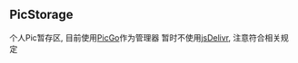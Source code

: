 ## PicStorage

个人Pic暂存区, 目前使用[PicGo](https://picgo.github.io/PicGo-Doc/zh/guide/#picgo-is-here)作为管理器
暂时不使用[jsDelivr](https://www.jsdelivr.com/), 注意符合相关规定
